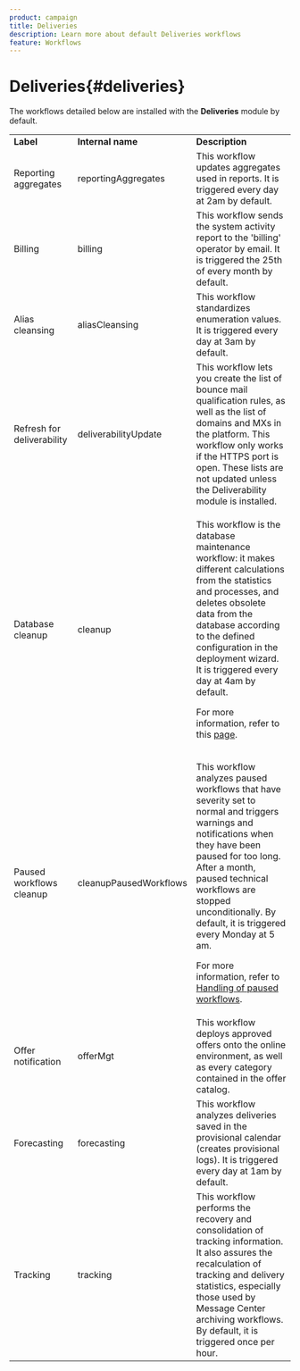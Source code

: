 ```yaml
---
product: campaign
title: Deliveries
description: Learn more about default Deliveries workflows
feature: Workflows
---
```


# Deliveries{#deliveries}



The workflows detailed below are installed with the **Deliveries** module by default.

<table> 
 <tbody> 
  <tr> 
   <td> <strong>Label</strong><br /> </td> 
   <td> <strong>Internal name</strong><br /> </td> 
   <td> <strong>Description</strong><br /> </td> 
  </tr> 
  <tr> 
   <td> <span class="uicontrol">Reporting aggregates</span> <br /> </td> 
   <td> <span class="uicontrol">reportingAggregates</span> <br /> </td> 
   <td> This workflow updates aggregates used in reports. It is triggered every day at 2am by default.<br /> </td> 
  </tr> 
  <tr> 
   <td> <span class="uicontrol">Billing</span> <br /> </td> 
   <td> <span class="uicontrol">billing</span> <br /> </td> 
   <td> This workflow sends the system activity report to the 'billing' operator by email. It is triggered the 25th of every month by default.<br /> </td> 
  </tr> 
  <tr> 
   <td> <span class="uicontrol">Alias cleansing</span> <br /> </td> 
   <td> <span class="uicontrol">aliasCleansing</span> <br /> </td> 
   <td> This workflow standardizes enumeration values. It is triggered every day at 3am by default.<br /> </td> 
  </tr> 
  <tr> 
   <td> <span class="uicontrol">Refresh for deliverability</span> <br /> </td> 
   <td> <span class="uicontrol">deliverabilityUpdate</span> <br /> </td> 
   <td> This workflow lets you create the list of bounce mail qualification rules, as well as the list of domains and MXs in the platform. This workflow only works if the HTTPS port is open. These lists are not updated unless the Deliverability module is installed.<br /> </td> 
  </tr> 
  <tr> 
   <td> <span class="uicontrol">Database cleanup</span> <br /> </td> 
   <td> <span class="uicontrol">cleanup</span> <br /> </td> 
   <td> <p>This workflow is the database maintenance workflow: it makes different calculations from the statistics and processes, and deletes obsolete data from the database according to the defined configuration in the deployment wizard. It is triggered every day at 4am by default.</p> <p>For more information, refer to this <a href="../../production/using/database-cleanup-workflow.md">page</a>.</p> </td> 
  </tr> 
  <tr> 
   <td> <span class="uicontrol">Paused workflows cleanup</span> <br /> </td> 
   <td> <span class="uicontrol">cleanupPausedWorkflows</span> <br /> </td> 
   <td> <p>This workflow analyzes paused workflows that have severity set to normal and triggers warnings and notifications when they have been paused for too long. After a month, paused technical workflows are stopped unconditionally. By default, it is triggered every Monday at 5 am.</p> <p>For more information, refer to <a href="monitoring-workflow-execution.md#handling-of-paused-workflows" target="_blank">Handling of paused workflows</a>.</p></td> 
  </tr> 
  <tr> 
   <td> <span class="uicontrol">Offer notification</span> <br /> </td> 
   <td> <span class="uicontrol">offerMgt</span> <br /> </td> 
   <td> This workflow deploys approved offers onto the online environment, as well as every category contained in the offer catalog.<br /> </td> 
  </tr> 
  <tr> 
   <td> <span class="uicontrol">Forecasting</span> <br /> </td> 
   <td> <span class="uicontrol">forecasting</span> <br /> </td> 
   <td> This workflow analyzes deliveries saved in the provisional calendar (creates provisional logs). It is triggered every day at 1am by default.<br /> </td> 
  </tr> 
  <tr> 
   <td> <span class="uicontrol">Tracking</span> <br /> </td> 
   <td> <span class="uicontrol">tracking</span> <br /> </td> 
   <td> This workflow performs the recovery and consolidation of tracking information. It also assures the recalculation of tracking and delivery statistics, especially those used by Message Center archiving workflows. By default, it is triggered once per hour. <br /> </td> 
  </tr> 
 </tbody> 
</table>

